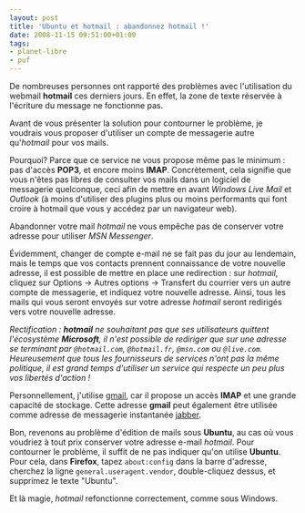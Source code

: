 ```yaml
---
layout: post
title: 'Ubuntu et hotmail : abandonnez hotmail !'
date: 2008-11-15 09:51:00+01:00
tags:
- planet-libre
- puf
---
```


De nombreuses personnes ont rapporté des problèmes avec l'utilisation du webmail
**hotmail** ces derniers jours. En effet, la zone de texte réservée à l'écriture
du message ne fonctionne pas.

Avant de vous présenter la solution pour contourner le problème, je voudrais
vous proposer d'utiliser un compte de messagerie autre qu'_hotmail_ pour vos
mails.

Pourquoi? Parce que ce service ne vous propose même pas le minimum : pas d'accès
**POP3**, et encore moins **IMAP**. Concrètement, cela signifie que vous n'êtes
pas libres de consulter vos mails dans un logiciel de messagerie quelconque,
ceci afin de mettre en avant _Windows Live Mail_ et _Outlook_ (à moins
d'utiliser des plugins plus ou moins performants qui font croire à hotmail que
vous y accédez par un navigateur web).

Abandonner votre mail _hotmail_ ne vous empêche pas de conserver votre adresse
pour utiliser _MSN Messenger_.

Évidemment, changer de compte e-mail ne se fait pas du jour au lendemain, mais
le temps que vos contacts prennent connaissance de votre nouvelle adresse, il
est possible de mettre en place une redirection : sur _hotmail_, cliquez sur
Options → Autres options → Transfert du courrier vers un autre compte de
messagerie, et indiquez votre nouvelle adresse. Ainsi, tous les mails qui vous
seront envoyés sur votre adresse _hotmail_ seront redirigés vers votre nouvelle
adresse.

_Rectification : **hotmail** ne souhaitant pas que ses utilisateurs quittent
l'écosystème **Microsoft**, il n'est possible de rediriger que sur une adresse
se terminant par `@hotmail.com`, `@hotmail.fr`, `@msn.com` ou `@live.com`.
Heureusement que tous les fournisseurs de services n'ont pas la même politique,
il est grand temps d'utiliser un service qui respecte un peu plus vos libertés
d'action !_

Personnellement, j'utilise [gmail](http://mail.google.com), car il propose un
accès **IMAP** et une grande capacité de stockage. Cette adresse **gmail** peut
également être utilisée comme adresse de messagerie instantanée
[jabber](http://fr.wikipedia.org/wiki/Jabber).

Bon, revenons au problème d'édition de mails sous **Ubuntu**, au cas où vous
voudriez à tout prix conserver votre adresse e-mail _hotmail_. Pour contourner
le problème, il suffit de ne pas indiquer qu'on utilise **Ubuntu**.  Pour cela,
dans **Firefox**, tapez `about:config` dans la barre d'adresse, cherchez la
ligne `general.useragent.vendor`, double-cliquez dessus, et supprimez le texte
"Ubuntu".

Et là magie, _hotmail_ refonctionne correctement, comme sous Windows.
